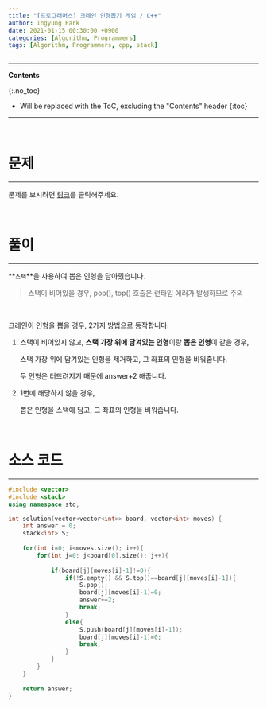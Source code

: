 ```yaml
---
title: "[프로그래머스] 크레인 인형뽑기 게임 / C++"
author: Ingyung Park
date: 2021-01-15 00:30:00 +0900
categories: [Algorithm, Programmers]
tags: [Algorithm, Programmers, cpp, stack]
---
```


---
**Contents**

{:.no_toc}

* Will be replaced with the ToC, excluding the "Contents" header
{:toc}
---

<br/>

# **문제**

---



문제를 보시려면 [링크](https://programmers.co.kr/learn/courses/30/lessons/64061)를 클릭해주세요. 

<br/>

# **풀이**

---

**`스택`**을 사용하여 뽑은 인형을 담아줬습니다.

> 스택이 비어있을 경우, pop(), top() 호출은 런타임 에러가 발생하므로 주의

<br/>

크레인이 인형을 뽑을 경우, 2가지 방법으로 동작합니다.

1. 스택이 비어있지 않고, **스택 가장 위에 담겨있는 인형**이랑 **뽑은 인형**이 같을 경우,

   스택 가장 위에 담겨있는 인형을 제거하고, 그 좌표의 인형을 비워줍니다.

   두 인형은 터뜨려지기 때문에 answer+2 해줍니다.

2. 1번에 해당하지 않을 경우,

   뽑은 인형을 스택에 담고, 그 좌표의 인형을 비워줍니다.





<br/>

# **소스 코드**

---



```c++
#include <vector>
#include <stack>
using namespace std;

int solution(vector<vector<int>> board, vector<int> moves) {
    int answer = 0;
    stack<int> S;
    
    for(int i=0; i<moves.size(); i++){
        for(int j=0; j<board[0].size(); j++){
            
            if(board[j][moves[i]-1]!=0){
                if(!S.empty() && S.top()==board[j][moves[i]-1]){
                    S.pop();
                    board[j][moves[i]-1]=0;
                    answer+=2;
                    break;
                }
                else{
                    S.push(board[j][moves[i]-1]);
                    board[j][moves[i]-1]=0;
                    break; 
                }
            }
        }
    }
    
    return answer;
}
```

<br/>

<br/>
